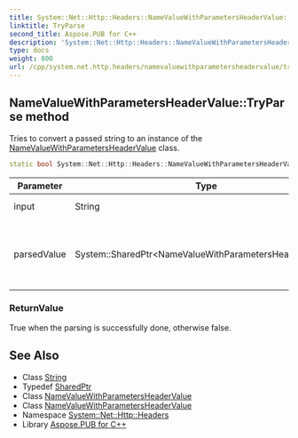 ```yaml
---
title: System::Net::Http::Headers::NameValueWithParametersHeaderValue::TryParse method
linktitle: TryParse
second_title: Aspose.PUB for C++
description: 'System::Net::Http::Headers::NameValueWithParametersHeaderValue::TryParse method. Tries to convert a passed string to an instance of the NameValueWithParametersHeaderValue class in C++.'
type: docs
weight: 800
url: /cpp/system.net.http.headers/namevaluewithparametersheadervalue/tryparse/
---
```

## NameValueWithParametersHeaderValue::TryParse method


Tries to convert a passed string to an instance of the [NameValueWithParametersHeaderValue](../) class.

```cpp
static bool System::Net::Http::Headers::NameValueWithParametersHeaderValue::TryParse(String input, System::SharedPtr<NameValueWithParametersHeaderValue> &parsedValue)
```


| Parameter | Type | Description |
| --- | --- | --- |
| input | String | A string to parse. |
| parsedValue | System::SharedPtr\<NameValueWithParametersHeaderValue\>\& | An instance where a parsed object will be assigned. |

### ReturnValue

True when the parsing is successfully done, otherwise false.

## See Also

* Class [String](../../../system/string/)
* Typedef [SharedPtr](../../../system/sharedptr/)
* Class [NameValueWithParametersHeaderValue](../)
* Class [NameValueWithParametersHeaderValue](../)
* Namespace [System::Net::Http::Headers](../../)
* Library [Aspose.PUB for C++](../../../)

